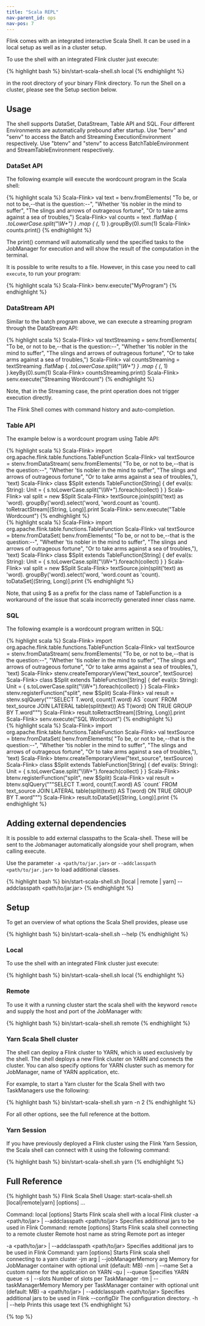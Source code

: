 ```yaml
---
title: "Scala REPL"
nav-parent_id: ops
nav-pos: 7
---
```

<!--
Licensed to the Apache Software Foundation (ASF) under one
or more contributor license agreements.  See the NOTICE file
distributed with this work for additional information
regarding copyright ownership.  The ASF licenses this file
to you under the Apache License, Version 2.0 (the
"License"); you may not use this file except in compliance
with the License.  You may obtain a copy of the License at

  http://www.apache.org/licenses/LICENSE-2.0

Unless required by applicable law or agreed to in writing,
software distributed under the License is distributed on an
"AS IS" BASIS, WITHOUT WARRANTIES OR CONDITIONS OF ANY
KIND, either express or implied.  See the License for the
specific language governing permissions and limitations
under the License.
-->

Flink comes with an integrated interactive Scala Shell.
It can be used in a local setup as well as in a cluster setup.

To use the shell with an integrated Flink cluster just execute:

{% highlight bash %}
bin/start-scala-shell.sh local
{% endhighlight %}

in the root directory of your binary Flink directory. To run the Shell on a
cluster, please see the Setup section below.

## Usage

The shell supports DataSet, DataStream, Table API and SQL. 
Four different Environments are automatically prebound after startup. 
Use "benv" and "senv" to access the Batch and Streaming ExecutionEnvironment respectively. 
Use "btenv" and "stenv" to access BatchTableEnvironment and StreamTableEnvironment respectively.

### DataSet API

The following example will execute the wordcount program in the Scala shell:

{% highlight scala %}
Scala-Flink> val text = benv.fromElements(
  "To be, or not to be,--that is the question:--",
  "Whether 'tis nobler in the mind to suffer",
  "The slings and arrows of outrageous fortune",
  "Or to take arms against a sea of troubles,")
Scala-Flink> val counts = text
    .flatMap { _.toLowerCase.split("\\W+") }
    .map { (_, 1) }.groupBy(0).sum(1)
Scala-Flink> counts.print()
{% endhighlight %}

The print() command will automatically send the specified tasks to the JobManager for execution and will show the result of the computation in the terminal.

It is possible to write results to a file. However, in this case you need to call `execute`, to run your program:

{% highlight scala %}
Scala-Flink> benv.execute("MyProgram")
{% endhighlight %}

### DataStream API

Similar to the batch program above, we can execute a streaming program through the DataStream API:

{% highlight scala %}
Scala-Flink> val textStreaming = senv.fromElements(
  "To be, or not to be,--that is the question:--",
  "Whether 'tis nobler in the mind to suffer",
  "The slings and arrows of outrageous fortune",
  "Or to take arms against a sea of troubles,")
Scala-Flink> val countsStreaming = textStreaming
    .flatMap { _.toLowerCase.split("\\W+") }
    .map { (_, 1) }.keyBy(0).sum(1)
Scala-Flink> countsStreaming.print()
Scala-Flink> senv.execute("Streaming Wordcount")
{% endhighlight %}

Note, that in the Streaming case, the print operation does not trigger execution directly.

The Flink Shell comes with command history and auto-completion.

### Table API

The example below is a wordcount program using Table API:
<div class="codetabs" markdown="1">
<div data-lang="stream" markdown="1">
{% highlight scala %}
Scala-Flink> import org.apache.flink.table.functions.TableFunction
Scala-Flink> val textSource = stenv.fromDataStream(
  senv.fromElements(
    "To be, or not to be,--that is the question:--",
    "Whether 'tis nobler in the mind to suffer",
    "The slings and arrows of outrageous fortune",
    "Or to take arms against a sea of troubles,"),
  'text)
Scala-Flink> class $Split extends TableFunction[String] {
    def eval(s: String): Unit = {
      s.toLowerCase.split("\\W+").foreach(collect)
    }
  }
Scala-Flink> val split = new $Split
Scala-Flink> textSource.join(split('text) as 'word).
    groupBy('word).select('word, 'word.count as 'count).
    toRetractStream[(String, Long)].print
Scala-Flink> senv.execute("Table Wordcount")
{% endhighlight %}
</div>
<div data-lang="batch" markdown="1">
{% highlight scala %}
Scala-Flink> import org.apache.flink.table.functions.TableFunction
Scala-Flink> val textSource = btenv.fromDataSet(
  benv.fromElements(
    "To be, or not to be,--that is the question:--",
    "Whether 'tis nobler in the mind to suffer",
    "The slings and arrows of outrageous fortune",
    "Or to take arms against a sea of troubles,"), 
  'text)
Scala-Flink> class $Split extends TableFunction[String] {
    def eval(s: String): Unit = {
      s.toLowerCase.split("\\W+").foreach(collect)
    }
  }
Scala-Flink> val split = new $Split
Scala-Flink> textSource.join(split('text) as 'word).
    groupBy('word).select('word, 'word.count as 'count).
    toDataSet[(String, Long)].print
{% endhighlight %}
</div>
</div>

Note, that using $ as a prefix for the class name of TableFunction is a workaround of the issue that scala incorrectly generated inner class name.

### SQL

The following example is a wordcount program written in SQL:
<div class="codetabs" markdown="1">
<div data-lang="stream" markdown="1">
{% highlight scala %}
Scala-Flink> import org.apache.flink.table.functions.TableFunction
Scala-Flink> val textSource = stenv.fromDataStream(
  senv.fromElements(
    "To be, or not to be,--that is the question:--",
    "Whether 'tis nobler in the mind to suffer",
    "The slings and arrows of outrageous fortune",
    "Or to take arms against a sea of troubles,"), 
  'text)
Scala-Flink> stenv.createTemporaryView("text_source", textSource)
Scala-Flink> class $Split extends TableFunction[String] {
    def eval(s: String): Unit = {
      s.toLowerCase.split("\\W+").foreach(collect)
    }
  }
Scala-Flink> stenv.registerFunction("split", new $Split)
Scala-Flink> val result = stenv.sqlQuery("""SELECT T.word, count(T.word) AS `count` 
    FROM text_source 
    JOIN LATERAL table(split(text)) AS T(word) 
    ON TRUE 
    GROUP BY T.word""")
Scala-Flink> result.toRetractStream[(String, Long)].print
Scala-Flink> senv.execute("SQL Wordcount")
{% endhighlight %}
</div>
<div data-lang="batch" markdown="1">
{% highlight scala %}
Scala-Flink> import org.apache.flink.table.functions.TableFunction
Scala-Flink> val textSource = btenv.fromDataSet(
  benv.fromElements(
    "To be, or not to be,--that is the question:--",
    "Whether 'tis nobler in the mind to suffer",
    "The slings and arrows of outrageous fortune",
    "Or to take arms against a sea of troubles,"), 
  'text)
Scala-Flink> btenv.createTemporaryView("text_source", textSource)
Scala-Flink> class $Split extends TableFunction[String] {
    def eval(s: String): Unit = {
      s.toLowerCase.split("\\W+").foreach(collect)
    }
  }
Scala-Flink> btenv.registerFunction("split", new $Split)
Scala-Flink> val result = btenv.sqlQuery("""SELECT T.word, count(T.word) AS `count` 
    FROM text_source 
    JOIN LATERAL table(split(text)) AS T(word) 
    ON TRUE 
    GROUP BY T.word""")
Scala-Flink> result.toDataSet[(String, Long)].print
{% endhighlight %}
</div>
</div>

## Adding external dependencies

It is possible to add external classpaths to the Scala-shell. These will be sent to the Jobmanager automatically alongside your shell program, when calling execute.

Use the parameter `-a <path/to/jar.jar>` or `--addclasspath <path/to/jar.jar>` to load additional classes.

{% highlight bash %}
bin/start-scala-shell.sh [local | remote <host> <port> | yarn] --addclasspath <path/to/jar.jar>
{% endhighlight %}


## Setup

To get an overview of what options the Scala Shell provides, please use

{% highlight bash %}
bin/start-scala-shell.sh --help
{% endhighlight %}

### Local

To use the shell with an integrated Flink cluster just execute:

{% highlight bash %}
bin/start-scala-shell.sh local
{% endhighlight %}


### Remote

To use it with a running cluster start the scala shell with the keyword `remote`
and supply the host and port of the JobManager with:

{% highlight bash %}
bin/start-scala-shell.sh remote <hostname> <portnumber>
{% endhighlight %}

### Yarn Scala Shell cluster

The shell can deploy a Flink cluster to YARN, which is used exclusively by the
shell.
The shell deploys a new Flink cluster on YARN and connects the
cluster. You can also specify options for YARN cluster such as memory for
JobManager, name of YARN application, etc.

For example, to start a Yarn cluster for the Scala Shell with two TaskManagers
use the following:

{% highlight bash %}
 bin/start-scala-shell.sh yarn -n 2
{% endhighlight %}

For all other options, see the full reference at the bottom.


### Yarn Session

If you have previously deployed a Flink cluster using the Flink Yarn Session,
the Scala shell can connect with it using the following command:

{% highlight bash %}
 bin/start-scala-shell.sh yarn
{% endhighlight %}


## Full Reference

{% highlight bash %}
Flink Scala Shell
Usage: start-scala-shell.sh [local|remote|yarn] [options] <args>...

Command: local [options]
Starts Flink scala shell with a local Flink cluster
  -a <path/to/jar> | --addclasspath <path/to/jar>
        Specifies additional jars to be used in Flink
Command: remote [options] <host> <port>
Starts Flink scala shell connecting to a remote cluster
  <host>
        Remote host name as string
  <port>
        Remote port as integer

  -a <path/to/jar> | --addclasspath <path/to/jar>
        Specifies additional jars to be used in Flink
Command: yarn [options]
Starts Flink scala shell connecting to a yarn cluster
  -jm arg | --jobManagerMemory arg
        Memory for JobManager container with optional unit (default: MB)
  -nm <value> | --name <value>
        Set a custom name for the application on YARN
  -qu <arg> | --queue <arg>
        Specifies YARN queue
  -s <arg> | --slots <arg>
        Number of slots per TaskManager
  -tm <arg> | --taskManagerMemory <arg>
        Memory per TaskManager container with optional unit (default: MB)
  -a <path/to/jar> | --addclasspath <path/to/jar>
        Specifies additional jars to be used in Flink
  --configDir <value>
        The configuration directory.
  -h | --help
        Prints this usage text
{% endhighlight %}

{% top %}
